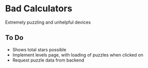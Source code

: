 # Bad Calculators

Extremely puzzling and unhelpful devices

## To Do

- Shows total stars possible
- Implement levels page, with loading of puzzles when clicked on
- Request puzzle data from backend